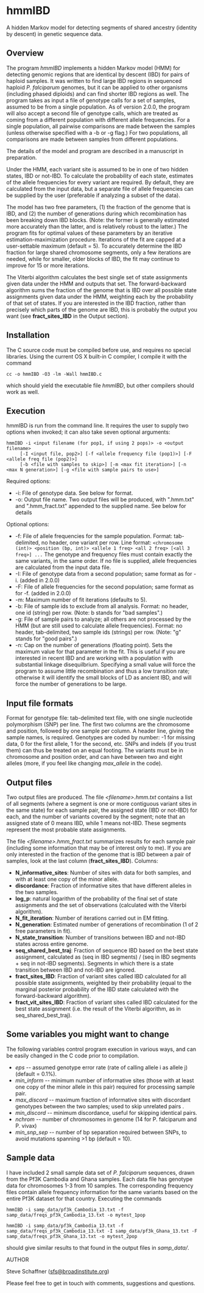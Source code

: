 # hmmIBD
A hidden Markov model for detecting segments of shared ancestry (identity by descent) in genetic sequence data.

## Overview

The program *hmmIBD* implements a hidden Markov model (HMM) for detecting genomic regions that are identical by descent (IBD) for pairs of haploid samples. It was written to find large IBD regions in sequenced haploid *P. falciparum* genomes, but it can be applied to other organisms (including phased diploids) and can find shorter IBD regions as well. The program takes as input a file of genotype calls for a set of samples, assumed to be from a single population. As of version 2.0.0, the program will also accept a second file of genotype calls, which are treated as coming from a different population with different allele frequencies. For a single population, all pairwise comparisons are made between the samples (unless otherwise specified with a -b or -g flag.) For two populations, all comparisons are made between samples from different populations. 

The details of the model and program are described in a manuscript in preparation. 

Under the HMM, each variant site is assumed to be in one of two hidden states, IBD or not-IBD.  To calculate the probability of each state, estimates of the allele frequencies for every variant are required.  By default, they are calculated from the input data, but a separate file of allele frequencies can be supplied by the user (preferable if analyzing a subset of the data).

The model has two free parameters, (1) the fraction of the genome that is IBD, and (2) the number of generations during which recombination has been breaking down IBD blocks. (Note: the former is generally estimated more accurately than the latter, and is relatively robust to the latter.) The program fits for optimal values of these parameters by an iterative estimation-maximization procedure. Iterations of the fit are capped at a user-settable maximum (default = 5). To accurately determine the IBD fraction for large shared chromosome segments, only a few iterations are needed, while for smaller, older blocks of IBD, the fit may continue to improve for 15 or more iterations.

The Viterbi algorithm calculates the best single set of state assignments given data under the HMM and outputs that set. The forward-backward algorithm sums the fraction of the genome that is IBD over all possible state assignments given data under the HMM, weighting each by the probability of that set of states. If you are interested in the IBD fraction, rather than precisely which parts of the genome are IBD, this is probably the output you want (see **fract_sites_IBD** in the Output section).

## Installation

The C source code must be compiled before use, and requires no special libraries. Using the current OS X built-in C compiler, I compile it with the command

```
cc -o hmmIBD -O3 -lm -Wall hmmIBD.c
```

which should yield the executable file *hmmIBD*, but other compilers should work as well.

## Execution

hmmIBD is run from the command line. It requires the user to supply two options when invoked; it can also take seven optional arguments:

```
hmmIBD -i <input filename (for pop1, if using 2 pops)> -o <output filename> 
     [-I <input file, pop2>] [-f <allele frequency file (pop1)>] [-F <allele freq file (pop2)>]
     [-b <file with samples to skip>] [-m <max fit iteration>] [-n <max N generation>] [-g <file with sample pairs to use>]
```
Required options:
- -i: File of genotype data. See below for format.
- -o: Output file name. Two output files will be produced, with ".hmm.txt" 
      and ".hmm_fract.txt" appended to the supplied name. See below for details

Optional options:
- -f: File of allele frequencies for the sample population. Format: tab-delimited, no header, one variant per row. Line format: `<chromosome (int)> <position (bp, int)> <allele 1 freq> <all 2 freq> [<all 3 freq>] ...` The genotype and frequency files must contain exactly the same variants, in the same order. If no file is supplied, allele frequencies are calculated from the input data file.
- -I: File of genotype data from a second population; same format as for -i. (added in 2.0.0)
- -F: File of allele frequencies for the second population; same format as for -f. (added in 2.0.0)
- -m: Maximum number of fit iterations (defaults to 5).
- -b: File of sample ids to exclude from all analysis. Format: no header, one id (string) per row. (Note: b stands for "bad samples".)
- -g: File of sample pairs to analyze; all others are not processed by the HMM 	(but are still used to calculate allele frequencies). Format: no header,	tab-delimited, two sample ids (strings) per row. (Note: "g" stands for 	"good pairs".)
- -n: Cap on the number of generations (floating point). Sets the maximum value for that parameter in the fit. This is useful if you are interested in recent IBD and are working with a population with substantial linkage disequilbrium. Specifying a small value will force the program to assume little recombination and thus a low transition rate; otherwise it will identify the small blocks of LD as ancient IBD, and will force the number of generations to be large.

## Input file formats

Format for genotype file: tab-delimited text file, with one single nucleotide polymorphism (SNP) per line. The first two columns are the chromosome and position, followed by one sample per column. A header line, giving the sample names, is required. Genotypes are coded by number: -1 for missing data, 0 for the first allele, 1 for the second, etc. SNPs and indels (if you trust them) can thus be treated on an equal footing. The variants must be in chromosome and position order, and can have between two and eight alleles (more, if you feel like changing *max_allele* in the code).

## Output files

Two output files are produced. The file *\<filename\>.hmm.txt* contains a list of all segments (where a segment is one or more contiguous variant sites in the same state) for each sample pair, the assigned state (IBD or not-IBD) for each, and the number of variants covered by the segment; note that an assigned state of 0 means IBD, while 1 means not-IBD. These segments represent the most probable state assignments.

The file *\<filename\>.hmm_fract.txt* summarizes results for each sample pair (including some information that may be of interest only to me). If you are only interested in the fraction of the genome that is IBD between a pair of samples, look at the last column (**fract_sites_IBD**). Columns:

- **N_informative_sites**: Number of sites with data for both samples, and with at least one copy of the minor allele.
- **discordance**: Fraction of informative sites that have different alleles in the two samples.
- **log_p**: natural logarithm of the probability of the final set of state assignments and the set of observations (calculated with the Viterbi algorithm).
- **N_fit_iteration**: Number of iterations carried out in EM fitting. 
- **N_generation**: Estimated number of generations of recombination (1 of 2 free parameters in fit).
- **N_state_transition**: Number of transitions between IBD and not-IBD states across entire genome.
- **seq_shared_best_traj**: Fraction of sequence IBD based on the best state assignment, calculated as (seq in IBD segments) / (seq in IBD segments + seq in not-IBD segments). Segments in which there is a state transition between IBD and not-IBD are ignored. 
- **fract_sites_IBD**: Fraction of variant sites called IBD calculated for all possible state assignments, weighted by their probability (equal to the marginal posterior probability of the IBD state calculated with the forward-backward algorithm).
- **fract_vit_sites_IBD**: Fraction of variant sites called IBD calculated for the best state assignment (i.e. the result of the Viterbi algorithm, as in seq_shared_best_traj).


## Some variables you might want to change

The following variables control program execution in various ways, and can be easily changed in the C code prior to compilation. 

- *eps* -- assumed genotype error rate (rate of calling allele i as allele j) (default = 0.1%).
- *min_inform* -- minimum number of informative sites (those with at least one copy of the minor allele in this pair) required for processing sample pair.
- *max_discord* -- maximum fraction of informative sites with discordant genotypes between the two samples; used to skip unrelated pairs .
- *min_discord* -- minimum discordance, useful for skipping identical pairs.
- *nchrom* -- number of chromosomes in genome (14 for P. falciparum and P. vivax)
- *min_snp_sep* -- number of bp separation required between SNPs, to avoid mutations spanning >1 bp (default = 10).

## Sample data

I have included 2 small sample data set of *P. falciparum* sequences, drawn from the Pf3K Cambodia and Ghana samples. Each data file has genotype data for chromosomes 1-3 from 10 samples. The corresponding frequency files contain allele frequency information for the same variants based on the entire Pf3K dataset for that country. Executing the commands 

```
hmmIBD -i samp_data/pf3k_Cambodia_13.txt -f samp_data/freqs_pf3k_Cambodia_13.txt -o mytest_1pop
```

```
hmmIBD -i samp_data/pf3k_Cambodia_13.txt -f samp_data/freqs_pf3k_Cambodia_13.txt -I samp_data/pf3k_Ghana_13.txt -F samp_data/freqs_pf3k_Ghana_13.txt -o mytest_2pop
```

should give similar results to that found in the output files in *samp_data/*.

AUTHOR

Steve Schaffner (sfs@broadinstitute.org)

Please feel free to get in touch with comments, suggestions and questions. 
